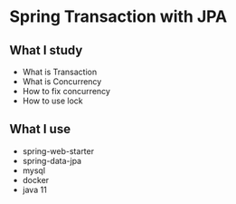# Spring Transaction with JPA

## What I study

- What is Transaction
- What is Concurrency
- How to fix concurrency
- How to use lock

## What I use

- spring-web-starter
- spring-data-jpa
- mysql
- docker
- java 11